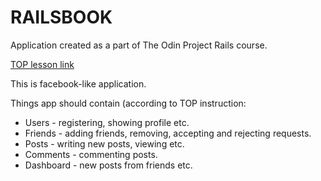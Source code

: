 # RAILSBOOK

Application created as a part of The Odin Project Rails course.

[TOP lesson link](https://www.theodinproject.com/courses/ruby-on-rails/lessons/final-project)

This is facebook-like application.

Things app should contain (according to TOP instruction:

* Users - registering, showing profile etc.
* Friends - adding friends, removing, accepting and rejecting requests.
* Posts - writing new posts, viewing etc.
* Comments - commenting posts.
* Dashboard - new posts from friends etc.